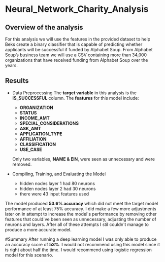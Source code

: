 # Neural_Network_Charity_Analysis

## Overview of the analysis

For this analysis we will use the features in the provided dataset to help Beks create a binary classifier that is capable of predicting whether applicants will be successful if funded by Alphabet Soup. From Alphabet Soup’s business team we will use a CSV containing more than 34,000 organizations that have received funding from Alphabet Soup over the years.




## Results

- Data Preprocessing
  The **target variable** in this analysis is the **IS_SUCCESSFUL** column.
  The **features** for this model include:
  - **ORGANIZATION**
  - **STATUS**
  - **INCOME_AMT**
  - **SPECIAL_CONSIDERATIONS**
  - **ASK_AMT**
  - **APPLICATION_TYPE**
  - **AFFILIATION**
  - **CLASSIFICATION**
  - **USE_CASE**
  
  Only two variables, **NAME & EIN**, were seen as unnecessary and were removed.

- Compiling, Training, and Evaluating the Model
  - hidden nodes layer 1 had 80 neurons
  - hidden nodes layer 2 had 30 neurons
  - there were 43 input features used


The model produced **53.6% accuracy** which did not meet the target model performance of at least 75% accuracy. I did make a few more adjustments later on in attempt to increase the model's performance by removing other features that could've been seen as unnecessary, adjusting the number of neurons and layers. After all of these attempts I stil couldn't manage to produce a more accurate model.

#Summary 
After running a deep learning model I was only able to produce an accuracy score of **53%**. I would not recommend using this model since it is right about half the time. I would recommend using logistic regression model for this scenario.
